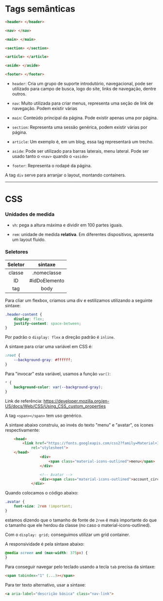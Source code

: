 # Tags semânticas

```html
<header> </header>

<nav> </nav>

<main> </main>

<section> </section>

<article> </article>

<aside> </aside>

<footer> </footer>
```

- `header`: Cria um grupo de suporte introdutório, navegacional, pode ser utilizado para campo de busca, logo do site, links de navegação, dentre outros.

- `nav`: Muito utilizada para criar menus, representa uma seção de link de navegação. Podem existir várias

- `main`: Conteúdo principal da página. Pode existir apenas uma por página.

- `section`: Representa uma sessão genérica, podem existir várias por página.

- `article`: Um exemplo é, em um blog, essa tag representará um trecho.

- `aside`: Pode ser utilizado para barras laterais, menu lateral. Pode ser usado tanto o `<nav>` quando o `<aside>`

- `footer`: Representa o rodapé da página.

A tag `div` serve para arranjar o layout, montando containers.

---

# CSS

### Unidades de medida

- `vh`: pega a altura máxima e dividir em 100 partes iguais.

- `rem`: unidade de medida **relativa**. Em diferentes dispositivos, apresenta um layout fluido.

### Seletores

| Seletor | sintaxe |
|:----:|:----:|
| classe | .nomeclasse |
| ID | #idDoElemento |
| tag | body |

Para cliar um flexbox, criamos uma div e estilizamos utilizando a seguinte sintaxe:

```css
.header-content {
    display: flex;
    justify-content: space-between;
}
```

Por padrão o `display: flex` a direção padrão é `inline`.

A sintaxe para criar uma variável em CSS é:

```css
:root {
    --background-gray: #ffffff;
}
```

Para "invocar" esta variável, usamos a função `var()`:

```css
* {
    background-color: var(--background-gray);
}
```

Link de referência: https://developer.mozilla.org/en-US/docs/Web/CSS/Using_CSS_custom_properties


A tag `<span></span>` tem uso genérico.

A sintaxe abaixo construiu, ao invés do texto "menu" e "avatar", os ícones respectivamente:

```html
    <head>
        <link href="https://fonts.googleapis.com/css2?family=Material+Icons+Outlined"
            rel="stylesheet">
    </head>
                <div>
                    <span class="material-icons-outlined">menu</span>
                </div>

                <!-- Avatar -->
                <div><span class="material-icons-outlined">account_circle</span></div>
            </div>
```

Quando colocamos o código abaixo:  

```css 
.avatar {
    font-size: 2rem !important;
}
```
estamos dizendo que o tamanho de fonte de `2rem` é mais importante do que o tamanho que ele herdou da classe (no caso o material-icons-outlined).

Com o `display: grid;` conseguimos utilizar um grid container.

A responsividade é pela sintaxe abaixo:

```css
@media screen and (max-width: 375px) {
}
```

Para conseguir navegar pelo teclado usando a tecla `tab` precisa da sintaxe: 

```html
<span tabindex="1" (...)></span>
```

Para ter texto alternativo, usar a sintaxe:

```html
<a aria-label="descrição básica" class="nav-link">
```